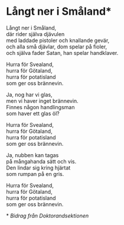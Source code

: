 # Långt ner i Småland\*

Långt ner i Småland,  
där rider själva djävulen  
med laddade pistoler och knallande gevär,  
och alla små djävlar, dom spelar på fioler,  
och själva fader Satan, han spelar handklaver.

Hurra för Svealand,  
hurra för Götaland,  
hurra för potatisland  
som ger oss brännevin.

Ja, nog har vi glas,  
men vi haver inget brännevin.  
Finnes någon handlingsman  
som haver ett glas öl?

Hurra för Svealand,  
hurra för Götaland,  
hurra för potatisland  
som ger oss brännevin.

Ja, nubben kan tagas  
på mångahanda sätt och vis.  
Den lindar sig kring hjärtat  
som rumpan på en gris.

Hurra för Svealand,  
hurra för Götaland,  
hurra för potatisland  
som ger oss brännevin.

\* _Bidrag från Doktorandsektionen_
